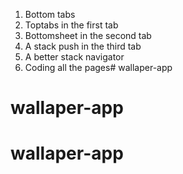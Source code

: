 1. Bottom tabs
2. Toptabs in the first tab
3. Bottomsheet in the second tab
4. A stack push in the third tab
5. A better stack navigator
6. Coding all the pages# wallaper-app
# wallaper-app
# wallaper-app
